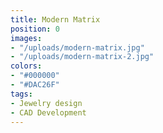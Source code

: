 ```yaml
---
title: Modern Matrix
position: 0
images:
- "/uploads/modern-matrix.jpg"
- "/uploads/modern-matrix-2.jpg"
colors:
- "#000000"
- "#DAC26F"
tags:
- Jewelry design
- CAD Development
---
```


